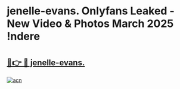 # jenelle-evans. Onlyfans Leaked - New Video & Photos March 2025 !ndere

# <h2><a href="https://jvjiz2.iuczelnia.edu.pl?title=jenelle-evans.&ref=ndere">🔗👉 🔴 jenelle-evans.</a></h2>

[![acn](https://github.com/user-attachments/assets/0f9c940e-d8b0-45ae-aac7-cd30a18b3e1c)](https://jvjiz2.iuczelnia.edu.pl?title=jenelle-evans.&ref=ndere)

